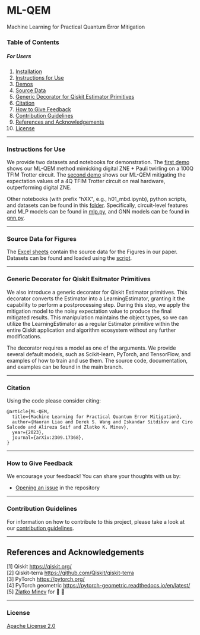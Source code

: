 # ML-QEM
Machine Learning for Practical Quantum Error Mitigation

### Table of Contents

##### For Users

1.  [Installation](./docs/installation_guide.md)
2.  [Instructions for Use](#instructions-for-use)
3.  [Demos](./docs/demos)
4.  [Source Data](#source-data-for-figures)
5.  [Generic Decorator for Qiskit Estimator Primitives](#Generic-Decorator-for-Qiskit-Esitmator-Primitives)
6.  [Citation](#citation)
7.  [How to Give Feedback](#how-to-give-feedback)
8.  [Contribution Guidelines](#contribution-guidelines)
9.  [References and Acknowledgements](#references-and-acknowledgements)
10.  [License](#license)

---------------------------------------------------------------------------------------------------

### Instructions for Use
We provide two datasets and notebooks for demonstration. The [first demo](./docs/demos/demo1_rf_mimic_zne_100q_twirl.ipynb) shows our ML-QEM method mimicking digital ZNE + Pauli twirling on a 100Q TFIM Trotter circuit. The [second demo](./docs/demos/emo2_ising_4q_hardware_plot.ipynb) shows our ML-QEM mitigating the expectation values of a 4Q TFIM Trotter circuit on real hardware, outperforming digital ZNE.

Other notebooks (with prefix "hXX", e.g., h01_mbd.ipynb), python scripts, and datasets can be found in this [folder](./docs/tutorials). Specifically, circuit-level features and MLP models can be found in [mlp.py](./docs/tutorials/mlp.py), and GNN models can be found in [gnn.py](./docs/tutorials/gnn.py).

----------------------------------------------------------------------------------------------------

### Source Data for Figures
The [Excel sheets](https://github.com/qiskit-community/blackwater/blob/c36d50f2831979ebce66c3d1c5f4b34d24af2840/docs/paper_figures/ML-QEM%20Source%20data.xlsx) contain the source data for the Figures in our paper. Datasets can be found and loaded using the [script](./docs/paper_figures/plot.ipynb).

----------------------------------------------------------------------------------------------------

### Generic Decorator for Qiskit Esitmator Primitives
We also introduce a generic decorator for Qiskit Estimator primitives. This decorator converts the Estimator into a LearningEstimator, granting it the capability to perform a postprocessing step. During this step, we apply the mitigation model to the noisy expectation value to produce the final mitigated results. This manipulation maintains the object types, so we can utilize the LearningEstimator as a regular Estimator primitive within the entire Qiskit application and algorithm ecosystem without any further modifications.

The decorator requires a model as one of the arguments. We provide several default models, such as Scikit-learn, PyTorch, and TensorFlow, and examples of how to train and use them. The source code, documentation, and examples can be found in the main branch.

----------------------------------------------------------------------------------------------------

### Citation

Using the code please consider citing:
```
@article{ML-QEM,
  title={Machine Learning for Practical Quantum Error Mitigation}, 
  author={Haoran Liao and Derek S. Wang and Iskandar Sitdikov and Ciro Salcedo and Alireza Seif and Zlatko K. Minev},
  year={2023},
  journal={arXiv:2309.17368},
}
```

----------------------------------------------------------------------------------------------------

### How to Give Feedback

We encourage your feedback! You can share your thoughts with us by:
- [Opening an issue](https://github.com/IceKhan13/blackwater/issues) in the repository


----------------------------------------------------------------------------------------------------

### Contribution Guidelines

For information on how to contribute to this project, please take a look at our [contribution guidelines](./CONTRIBUTING.md).


----------------------------------------------------------------------------------------------------

## References and Acknowledgements
[1] Qiskit https://qiskit.org/ \
[2] Qiskit-terra https://github.com/Qiskit/qiskit-terra \
[3] PyTorch https://pytorch.org/ \
[4] PyTorch geometric https://pytorch-geometric.readthedocs.io/en/latest/ \
[5] [Zlatko Minev](https://github.com/zlatko-minev) for :water_polo: :ocean:

----------------------------------------------------------------------------------------------------

### License
[Apache License 2.0](./LICENSE)
